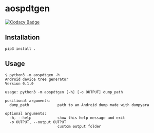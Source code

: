 # aospdtgen

[![Codacy Badge](https://app.codacy.com/project/badge/Grade/8dc4d00653654b1aa19eeff284d4aa15)](https://www.codacy.com/gh/SebaUbuntu/aospdtgen/dashboard?utm_source=github.com&amp;utm_medium=referral&amp;utm_content=SebaUbuntu/aospdtgen&amp;utm_campaign=Badge_Grade)

## Installation

```
pip3 install .
```

## Usage

```
$ python3 -m aospdtgen -h
Android device tree generator
Version 0.1.0

usage: python3 -m aospdtgen [-h] [-o OUTPUT] dump_path

positional arguments:
  dump_path             path to an Android dump made with dumpyara

optional arguments:
  -h, --help            show this help message and exit
  -o OUTPUT, --output OUTPUT
                        custom output folder
```
